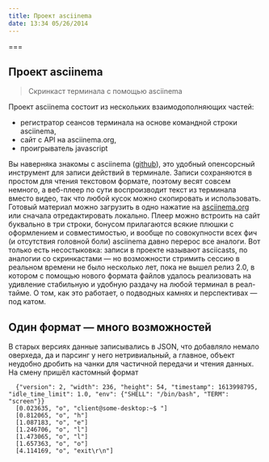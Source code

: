 ```yaml
---
title: Проект asciinema
date: 13:34 05/26/2014 
---
```


===

## Проект asciinema
> Скринкаст терминала с помощью asciinema

Проект asciinema состоит из нескольких взаимодополняющих частей:

- регистратор сеансов терминала на основе командной строки asciinema,
- сайт с API на asciinema.org,
- проигрыватель javascript


Вы наверняка знакомы с asciinema ([github][0]), это удобный опенсорсный инструмент для записи действий в терминале. Записи сохраняются в простом для чтения текстовом формате, поэтому весят совсем немного, а веб-плеер по сути воспроизводит текст из терминала вместо видео, так что любой кусок можно скопировать и использовать. Готовый материал можно загрузить в одно нажатие на [asciinema.org][1] или сначала отредактировать локально. Плеер можно встроить на сайт буквально в три строки, бонусом прилагаются всякие плюшки с оформлением и совместимостью, и вообще по совокупности всех фич (и отсутствия головной боли) asciinema давно перерос все аналоги. Вот только есть несостыковка: записи в проекте называют asciicasts, по аналогии со скринкастами — но возможности стримить сессию в реальном времени не было несколько лет, пока не вышел релиз 2.0, в котором с помощью нового формата файлов удалось реализовать на удивление стабильную и удобную раздачу на любой терминал в реал-тайме. О том, как это работает, о подводных камнях и перспективах — под катом.  
  
## Один формат — много возможностей

  
В старых версиях данные записывались в JSON, что добавляло немало оверхеда, да и парсинг у него нетривиальный, а главное, объект неудобно дробить на чанки для частичной передачи и чтения данных. На смену пришёл кастомный формат

```
  {"version": 2, "width": 236, "height": 54, "timestamp": 1613998795, "idle_time_limit": 1.0, "env": {"SHELL": "/bin/bash", "TERM": "screen"}}
  [0.023635, "o", "client@some-desktop:~$ "]
  [0.812065, "o", "h"]
  [1.087183, "o", "e"]
  [1.246706, "o", "l"]
  [1.473065, "o", "l"]
  [1.657363, "o", "o"]
  [4.114169, "o", "exit\r\n"]
```

[0]: https://github.com/asciinema/asciinema
[1]: https://asciinema.org/
